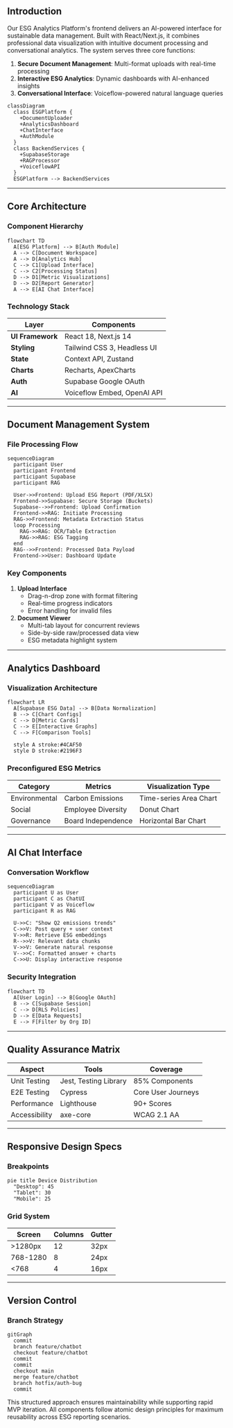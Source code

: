 ## Introduction

Our ESG Analytics Platform's frontend delivers an AI-powered interface for sustainable data management. Built with React/Next.js, it combines professional data visualization with intuitive document processing and conversational analytics. The system serves three core functions:

1. **Secure Document Management**: Multi-format uploads with real-time processing
2. **Interactive ESG Analytics**: Dynamic dashboards with AI-enhanced insights
3. **Conversational Interface**: Voiceflow-powered natural language queries

```mermaid
classDiagram
  class ESGPlatform {
    +DocumentUploader
    +AnalyticsDashboard
    +ChatInterface
    +AuthModule
  }
  class BackendServices {
    +SupabaseStorage
    +RAGProcessor
    +VoiceflowAPI
  }
  ESGPlatform --> BackendServices

```

---

## Core Architecture

### Component Hierarchy

```mermaid
flowchart TD
  A[ESG Platform] --> B[Auth Module]
  A --> C[Document Workspace]
  A --> D[Analytics Hub]
  C --> C1[Upload Interface]
  C --> C2[Processing Status]
  D --> D1[Metric Visualizations]
  D --> D2[Report Generator]
  A --> E[AI Chat Interface]

```

### Technology Stack

| Layer | Components |
| --- | --- |
| **UI Framework** | React 18, Next.js 14 |
| **Styling** | Tailwind CSS 3, Headless UI |
| **State** | Context API, Zustand |
| **Charts** | Recharts, ApexCharts |
| **Auth** | Supabase Google OAuth |
| **AI** | Voiceflow Embed, OpenAI API |

---

## Document Management System

### File Processing Flow

```mermaid
sequenceDiagram
  participant User
  participant Frontend
  participant Supabase
  participant RAG

  User->>Frontend: Upload ESG Report (PDF/XLSX)
  Frontend->>Supabase: Secure Storage (Buckets)
  Supabase-->>Frontend: Upload Confirmation
  Frontend->>RAG: Initiate Processing
  RAG->>Frontend: Metadata Extraction Status
  loop Processing
    RAG->>RAG: OCR/Table Extraction
    RAG->>RAG: ESG Tagging
  end
  RAG-->>Frontend: Processed Data Payload
  Frontend->>User: Dashboard Update

```

### Key Components

1. **Upload Interface**
    - Drag-n-drop zone with format filtering
    - Real-time progress indicators
    - Error handling for invalid files
2. **Document Viewer**
    - Multi-tab layout for concurrent reviews
    - Side-by-side raw/processed data view
    - ESG metadata highlight system

---

## Analytics Dashboard

### Visualization Architecture

```mermaid
flowchart LR
  A[Supabase ESG Data] --> B[Data Normalization]
  B --> C[Chart Configs]
  C --> D[Metric Cards]
  C --> E[Interactive Graphs]
  C --> F[Comparison Tools]

  style A stroke:#4CAF50
  style D stroke:#2196F3

```

### Preconfigured ESG Metrics

| Category | Metrics | Visualization Type |
| --- | --- | --- |
| Environmental | Carbon Emissions | Time-series Area Chart |
| Social | Employee Diversity | Donut Chart |
| Governance | Board Independence | Horizontal Bar Chart |

---

## AI Chat Interface

### Conversation Workflow

```mermaid
sequenceDiagram
  participant U as User
  participant C as ChatUI
  participant V as Voiceflow
  participant R as RAG

  U->>C: "Show Q2 emissions trends"
  C->>V: Post query + user context
  V->>R: Retrieve ESG embeddings
  R-->>V: Relevant data chunks
  V->>V: Generate natural response
  V-->>C: Formatted answer + charts
  C->>U: Display interactive response

```

### Security Integration

```mermaid
flowchart TD
  A[User Login] --> B[Google OAuth]
  B --> C[Supabase Session]
  C --> D[RLS Policies]
  D --> E[Data Requests]
  E --> F[Filter by Org ID]

```

---

## Quality Assurance Matrix

| Aspect | Tools | Coverage |
| --- | --- | --- |
| Unit Testing | Jest, Testing Library | 85% Components |
| E2E Testing | Cypress | Core User Journeys |
| Performance | Lighthouse | 90+ Scores |
| Accessibility | axe-core | WCAG 2.1 AA |

---

## Responsive Design Specs

### Breakpoints

```mermaid
pie title Device Distribution
  "Desktop": 45
  "Tablet": 30
  "Mobile": 25

```

### Grid System

| Screen | Columns | Gutter |
| --- | --- | --- |
| >1280px | 12 | 32px |
| 768-1280 | 8 | 24px |
| <768 | 4 | 16px |

---

## Version Control

### Branch Strategy

```mermaid
gitGraph
  commit
  branch feature/chatbot
  checkout feature/chatbot
  commit
  commit
  checkout main
  merge feature/chatbot
  branch hotfix/auth-bug
  commit

```

This structured approach ensures maintainability while supporting rapid MVP iteration. All components follow atomic design principles for maximum reusability across ESG reporting scenarios.